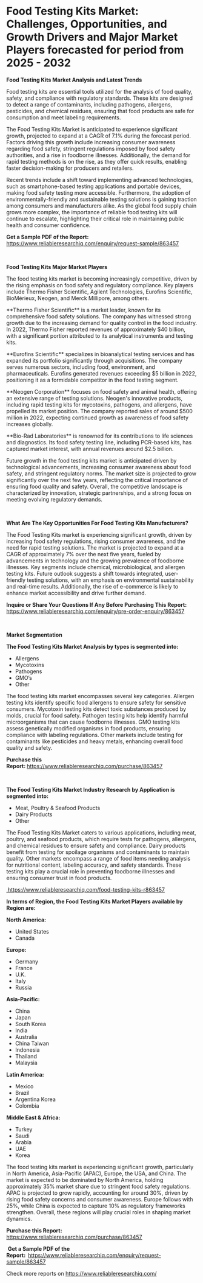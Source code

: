 <p><h1>Food Testing Kits Market: Challenges, Opportunities, and Growth Drivers and Major Market Players forecasted for period from 2025 - 2032</h1></p><p><strong>Food Testing Kits Market Analysis and Latest Trends</strong></p>
<p><p>Food testing kits are essential tools utilized for the analysis of food quality, safety, and compliance with regulatory standards. These kits are designed to detect a range of contaminants, including pathogens, allergens, pesticides, and chemical residues, ensuring that food products are safe for consumption and meet labeling requirements.</p><p>The Food Testing Kits Market is anticipated to experience significant growth, projected to expand at a CAGR of 7.1% during the forecast period. Factors driving this growth include increasing consumer awareness regarding food safety, stringent regulations imposed by food safety authorities, and a rise in foodborne illnesses. Additionally, the demand for rapid testing methods is on the rise, as they offer quick results, enabling faster decision-making for producers and retailers.</p><p>Recent trends include a shift toward implementing advanced technologies, such as smartphone-based testing applications and portable devices, making food safety testing more accessible. Furthermore, the adoption of environmentally-friendly and sustainable testing solutions is gaining traction among consumers and manufacturers alike. As the global food supply chain grows more complex, the importance of reliable food testing kits will continue to escalate, highlighting their critical role in maintaining public health and consumer confidence.</p></p>
<p><strong>Get a Sample PDF of the Report:&nbsp;</strong> <a href="https://www.reliableresearchiq.com/enquiry/request-sample/863457?utm_campaign=2443&utm_medium=2&utm_source=Github&utm_content=ia&utm_term=30032025&utm_id=food-testing-kits">https://www.reliableresearchiq.com/enquiry/request-sample/863457</a></p>
<p>&nbsp;</p>
<p><strong>Food Testing Kits Major Market Players</strong></p>
<p><p>The food testing kits market is becoming increasingly competitive, driven by the rising emphasis on food safety and regulatory compliance. Key players include Thermo Fisher Scientific, Agilent Technologies, Eurofins Scientific, BioMérieux, Neogen, and Merck Millipore, among others.</p><p>**Thermo Fisher Scientific** is a market leader, known for its comprehensive food safety solutions. The company has witnessed strong growth due to the increasing demand for quality control in the food industry. In 2022, Thermo Fisher reported revenues of approximately $40 billion, with a significant portion attributed to its analytical instruments and testing kits.</p><p>**Eurofins Scientific** specializes in bioanalytical testing services and has expanded its portfolio significantly through acquisitions. The company serves numerous sectors, including food, environment, and pharmaceuticals. Eurofins generated revenues exceeding $5 billion in 2022, positioning it as a formidable competitor in the food testing segment.</p><p>**Neogen Corporation** focuses on food safety and animal health, offering an extensive range of testing solutions. Neogen's innovative products, including rapid testing kits for mycotoxins, pathogens, and allergens, have propelled its market position. The company reported sales of around $500 million in 2022, expecting continued growth as awareness of food safety increases globally.</p><p>**Bio-Rad Laboratories** is renowned for its contributions to life sciences and diagnostics. Its food safety testing line, including PCR-based kits, has captured market interest, with annual revenues around $2.5 billion. </p><p>Future growth in the food testing kits market is anticipated driven by technological advancements, increasing consumer awareness about food safety, and stringent regulatory norms. The market size is projected to grow significantly over the next few years, reflecting the critical importance of ensuring food quality and safety. Overall, the competitive landscape is characterized by innovation, strategic partnerships, and a strong focus on meeting evolving regulatory demands.</p></p>
<p>&nbsp;</p>
<p><strong>What Are The Key Opportunities For Food Testing Kits Manufacturers?</strong></p>
<p><p>The Food Testing Kits market is experiencing significant growth, driven by increasing food safety regulations, rising consumer awareness, and the need for rapid testing solutions. The market is projected to expand at a CAGR of approximately 7% over the next five years, fueled by advancements in technology and the growing prevalence of foodborne illnesses. Key segments include chemical, microbiological, and allergen testing kits. Future outlook suggests a shift towards integrated, user-friendly testing solutions, with an emphasis on environmental sustainability and real-time results. Additionally, the rise of e-commerce is likely to enhance market accessibility and drive further demand.</p></p>
<p><strong>Inquire or Share Your Questions If Any Before Purchasing This Report:</strong> <a href="https://www.reliableresearchiq.com/enquiry/pre-order-enquiry/863457?utm_campaign=2443&utm_medium=2&utm_source=Github&utm_content=ia&utm_term=30032025&utm_id=food-testing-kits">https://www.reliableresearchiq.com/enquiry/pre-order-enquiry/863457</a></p>
<p>&nbsp;</p>
<p><strong>Market Segmentation</strong></p>
<p><strong>The Food Testing Kits Market Analysis by types is segmented into:</strong></p>
<p><ul><li>Allergens</li><li>Mycotoxins</li><li>Pathogens</li><li>GMO’s</li><li>Other</li></ul></p>
<p><p>The food testing kits market encompasses several key categories. Allergen testing kits identify specific food allergens to ensure safety for sensitive consumers. Mycotoxin testing kits detect toxic substances produced by molds, crucial for food safety. Pathogen testing kits help identify harmful microorganisms that can cause foodborne illnesses. GMO testing kits assess genetically modified organisms in food products, ensuring compliance with labeling regulations. Other markets include testing for contaminants like pesticides and heavy metals, enhancing overall food quality and safety.</p></p>
<p><strong>Purchase this Report:&nbsp;</strong><a href="https://www.reliableresearchiq.com/purchase/863457?utm_campaign=2443&utm_medium=2&utm_source=Github&utm_content=ia&utm_term=30032025&utm_id=food-testing-kits">https://www.reliableresearchiq.com/purchase/863457</a></p>
<p>&nbsp;</p>
<p><strong>The Food Testing Kits Market Industry Research by Application is segmented into:</strong></p>
<p><ul><li>Meat, Poultry & Seafood Products</li><li>Dairy Products</li><li>Other</li></ul></p>
<p><p>The Food Testing Kits Market caters to various applications, including meat, poultry, and seafood products, which require tests for pathogens, allergens, and chemical residues to ensure safety and compliance. Dairy products benefit from testing for spoilage organisms and contaminants to maintain quality. Other markets encompass a range of food items needing analysis for nutritional content, labeling accuracy, and safety standards. These testing kits play a crucial role in preventing foodborne illnesses and ensuring consumer trust in food products.</p></p>
<p><a href="https://www.reliableresearchiq.com/food-testing-kits-r863457?utm_campaign=2443&utm_medium=2&utm_source=Github&utm_content=ia&utm_term=30032025&utm_id=food-testing-kits">&nbsp;https://www.reliableresearchiq.com/food-testing-kits-r863457</a></p>
<p><strong>In terms of Region, the Food Testing Kits Market Players available by Region are:</strong></p>
<p>
    <p> <strong> North America: </strong>
        <ul>
            <li>United States</li>
            <li>Canada</li>
        </ul>
        </p> 
    <p> <strong> Europe: </strong>
        <ul>
            <li>Germany</li>
            <li>France</li>
            <li>U.K.</li>
            <li>Italy</li>
            <li>Russia</li>
        </ul>
        </p> 
    <p> <strong> Asia-Pacific: </strong>
        <ul>
            <li>China</li>
            <li>Japan</li>
            <li>South Korea</li>
            <li>India</li>
            <li>Australia</li>
            <li>China Taiwan</li>
            <li>Indonesia</li>
            <li>Thailand</li>
            <li>Malaysia</li>
        </ul>
        </p> 
    <p> <strong> Latin America: </strong>
        <ul>
            <li>Mexico</li>
            <li>Brazil</li>
            <li>Argentina Korea</li>
            <li>Colombia</li>
        </ul>
        </p> 
    <p> <strong> Middle East & Africa: </strong>
        <ul>
            <li>Turkey</li>
            <li>Saudi</li>
            <li>Arabia</li>
            <li>UAE</li>
            <li>Korea</li>
        </ul>
    </p>
    </p>
<p><p>The food testing kits market is experiencing significant growth, particularly in North America, Asia-Pacific (APAC), Europe, the USA, and China. The market is expected to be dominated by North America, holding approximately 35% market share due to stringent food safety regulations. APAC is projected to grow rapidly, accounting for around 30%, driven by rising food safety concerns and consumer awareness. Europe follows with 25%, while China is expected to capture 10% as regulatory frameworks strengthen. Overall, these regions will play crucial roles in shaping market dynamics.</p></p>
<p><strong>Purchase this Report: </strong><a href="https://www.reliableresearchiq.com/purchase/863457?utm_campaign=2443&utm_medium=2&utm_source=Github&utm_content=ia&utm_term=30032025&utm_id=food-testing-kits">https://www.reliableresearchiq.com/purchase/863457</a></p>
<p>&nbsp;<strong>Get a Sample PDF of the Report:&nbsp;&nbsp;</strong><a href="https://www.reliableresearchiq.com/enquiry/request-sample/863457?utm_campaign=2443&utm_medium=2&utm_source=Github&utm_content=ia&utm_term=30032025&utm_id=food-testing-kits">https://www.reliableresearchiq.com/enquiry/request-sample/863457</a></p>
<p><strong></strong></p>
<p>Check more reports on <a href="https://www.reliableresearchiq.com/?utm_campaign=2443&utm_medium=2&utm_source=Github&utm_content=ia&utm_term=30032025&utm_id=food-testing-kits">https://www.reliableresearchiq.com/</a></p>